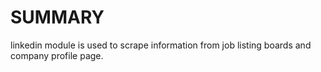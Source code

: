 # SUMMARY

linkedin module is used to scrape information from job listing boards and company profile page.